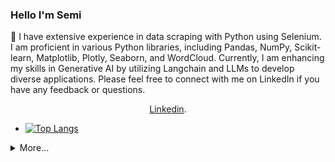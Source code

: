 ### Hello I'm Semi
🌱 I have extensive experience in data scraping with Python using Selenium. I am proficient in various Python libraries, including Pandas, NumPy, Scikit-learn, Matplotlib, Plotly, Seaborn, and WordCloud. Currently, I am enhancing my skills in Generative AI by utilizing Langchain and LLMs to develop diverse applications. Please feel free to connect with me on LinkedIn if you have any feedback or questions.
<p align='center'><a href="https://www.linkedin.com/in/semi">Linkedin</a>.</p>

- [![Top Langs](https://github-readme-stats.vercel.app/api/top-langs/?username=venturero&layout=compact)](https://github.com/mohit01-beep/github-readme-stats)



<!--
**semiventurero/semiventurero** is a ✨ _special_ ✨ repository because its `README.md` (this file) appears on your GitHub profile.

Here are some ideas to get you started:


- 🔭 I’m currently studying in Bahcesehir University, 
- 
- 🤔 I’m looking for help with ...
- 💬 Ask me about ...
- 📫 How to reach me: l
- 😄 Pronouns: ...
- ⚡ Fun fact: 
-->
<details>
  <summary>More...</summary> 
    <p align='center'><a href="https://medium.com/@venturero">Medium</a></p>
    <p align='center'><a href="https://leetcode.com/u/venturero/">Leetcode</a></p>
</details>
    
</details>

